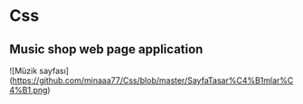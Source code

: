 # Css
## Music shop web page application
![Müzik sayfası] (https://github.com/minaaa77/Css/blob/master/SayfaTasar%C4%B1mlar%C4%B1.png)
